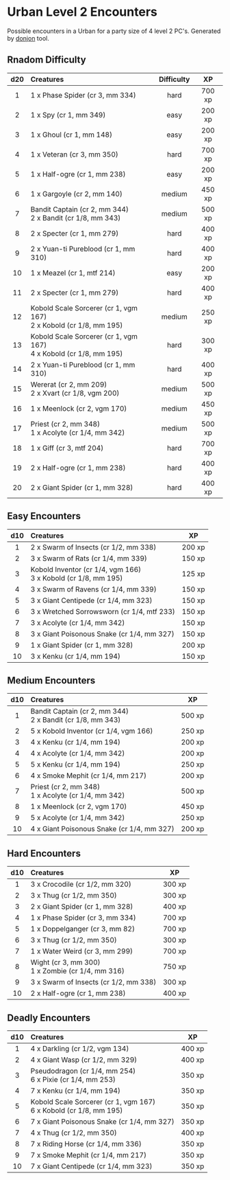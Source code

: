 # Urban Level 2 Encounters

Possible encounters in a Urban for a party size of 4 level 2 PC's. Generated by [donjon](https://donjon.bin.sh/5e/random/#type=encounter) tool.


## Rnadom Difficulty

| d20 | Creatures | Difficulty | XP |
|:---:|:--------- |:----------:|:--:|
| 1 | 1 x Phase Spider (cr 3, mm 334) | hard | 700 xp |
| 2 | 1 x Spy (cr 1, mm 349) | easy | 200 xp |
| 3 | 1 x Ghoul (cr 1, mm 148) | easy | 200 xp |
| 4 | 1 x Veteran (cr 3, mm 350) | hard | 700 xp |
| 5 | 1 x Half-ogre (cr 1, mm 238) | easy | 200 xp |
| 6 | 1 x Gargoyle (cr 2, mm 140) | medium | 450 xp |
| 7 | Bandit Captain (cr 2, mm 344)<br>2 x Bandit (cr 1/8, mm 343) | medium | 500 xp |
| 8 | 2 x Specter (cr 1, mm 279) | hard | 400 xp |
| 9 | 2 x Yuan-ti Pureblood (cr 1, mm 310) | hard | 400 xp |
| 10 | 1 x Meazel (cr 1, mtf 214) | easy | 200 xp |
| 11 | 2 x Specter (cr 1, mm 279) | hard | 400 xp |
| 12 | Kobold Scale Sorcerer (cr 1, vgm 167)<br>2 x Kobold (cr 1/8, mm 195) | medium | 250 xp |
| 13 | Kobold Scale Sorcerer (cr 1, vgm 167)<br>4 x Kobold (cr 1/8, mm 195) | hard | 300 xp |
| 14 | 2 x Yuan-ti Pureblood (cr 1, mm 310) | hard | 400 xp |
| 15 | Wererat (cr 2, mm 209)<br>2 x Xvart (cr 1/8, vgm 200) | medium | 500 xp |
| 16 | 1 x Meenlock (cr 2, vgm 170) | medium | 450 xp |
| 17 | Priest (cr 2, mm 348)<br>1 x Acolyte (cr 1/4, mm 342) | medium | 500 xp |
| 18 | 1 x Giff (cr 3, mtf 204) | hard | 700 xp |
| 19 | 2 x Half-ogre (cr 1, mm 238) | hard | 400 xp |
| 20 | 2 x Giant Spider (cr 1, mm 328) | hard | 400 xp |


## Easy Encounters

| d10 | Creatures | XP |
|:---:|:--------- |:--:|
| 1 | 2 x Swarm of Insects (cr 1/2, mm 338)| 200 xp |
| 2 | 3 x Swarm of Rats (cr 1/4, mm 339)| 150 xp |
| 3 | Kobold Inventor (cr 1/4, vgm 166)<br>3 x Kobold (cr 1/8, mm 195)| 125 xp |
| 4 | 3 x Swarm of Ravens (cr 1/4, mm 339)| 150 xp |
| 5 | 3 x Giant Centipede (cr 1/4, mm 323)| 150 xp |
| 6 | 3 x Wretched Sorrowsworn (cr 1/4, mtf 233)| 150 xp |
| 7 | 3 x Acolyte (cr 1/4, mm 342)| 150 xp |
| 8 | 3 x Giant Poisonous Snake (cr 1/4, mm 327)| 150 xp |
| 9 | 1 x Giant Spider (cr 1, mm 328)| 200 xp |
| 10 | 3 x Kenku (cr 1/4, mm 194)| 150 xp |


## Medium Encounters

| d10 | Creatures | XP |
|:---:|:--------- |:--:|
| 1 | Bandit Captain (cr 2, mm 344)<br>2 x Bandit (cr 1/8, mm 343)| 500 xp |
| 2 | 5 x Kobold Inventor (cr 1/4, vgm 166)| 250 xp |
| 3 | 4 x Kenku (cr 1/4, mm 194)| 200 xp |
| 4 | 4 x Acolyte (cr 1/4, mm 342)| 200 xp |
| 5 | 5 x Kenku (cr 1/4, mm 194)| 250 xp |
| 6 | 4 x Smoke Mephit (cr 1/4, mm 217)| 200 xp |
| 7 | Priest (cr 2, mm 348)<br>1 x Acolyte (cr 1/4, mm 342)| 500 xp |
| 8 | 1 x Meenlock (cr 2, vgm 170)| 450 xp |
| 9 | 5 x Acolyte (cr 1/4, mm 342)| 250 xp |
| 10 | 4 x Giant Poisonous Snake (cr 1/4, mm 327)| 200 xp |


## Hard Encounters

| d10 | Creatures | XP |
|:---:|:--------- |:--:|
| 1 | 3 x Crocodile (cr 1/2, mm 320)| 300 xp |
| 2 | 3 x Thug (cr 1/2, mm 350)| 300 xp |
| 3 | 2 x Giant Spider (cr 1, mm 328)| 400 xp |
| 4 | 1 x Phase Spider (cr 3, mm 334)| 700 xp |
| 5 | 1 x Doppelganger (cr 3, mm 82)| 700 xp |
| 6 | 3 x Thug (cr 1/2, mm 350)| 300 xp |
| 7 | 1 x Water Weird (cr 3, mm 299)| 700 xp |
| 8 | Wight (cr 3, mm 300)<br>1 x Zombie (cr 1/4, mm 316)| 750 xp |
| 9 | 3 x Swarm of Insects (cr 1/2, mm 338)| 300 xp |
| 10 | 2 x Half-ogre (cr 1, mm 238)| 400 xp |


## Deadly Encounters

| d10 | Creatures | XP |
|:---:|:--------- |:--:|
| 1 | 4 x Darkling (cr 1/2, vgm 134)| 400 xp |
| 2 | 4 x Giant Wasp (cr 1/2, mm 329)| 400 xp |
| 3 | Pseudodragon (cr 1/4, mm 254)<br>6 x Pixie (cr 1/4, mm 253)| 350 xp |
| 4 | 7 x Kenku (cr 1/4, mm 194)| 350 xp |
| 5 | Kobold Scale Sorcerer (cr 1, vgm 167)<br>6 x Kobold (cr 1/8, mm 195)| 350 xp |
| 6 | 7 x Giant Poisonous Snake (cr 1/4, mm 327)| 350 xp |
| 7 | 4 x Thug (cr 1/2, mm 350)| 400 xp |
| 8 | 7 x Riding Horse (cr 1/4, mm 336)| 350 xp |
| 9 | 7 x Smoke Mephit (cr 1/4, mm 217)| 350 xp |
| 10 | 7 x Giant Centipede (cr 1/4, mm 323)| 350 xp |
